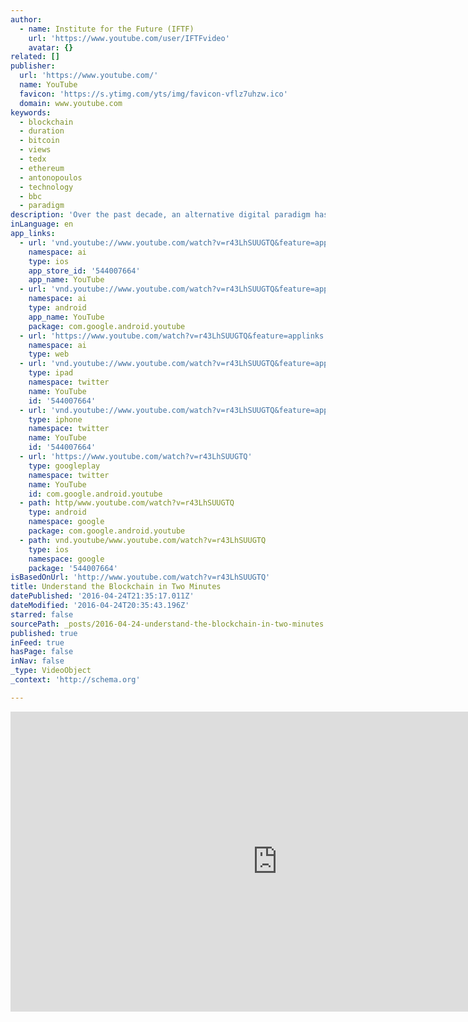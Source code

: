 ```yaml
---
author:
  - name: Institute for the Future (IFTF)
    url: 'https://www.youtube.com/user/IFTFvideo'
    avatar: {}
related: []
publisher:
  url: 'https://www.youtube.com/'
  name: YouTube
  favicon: 'https://s.ytimg.com/yts/img/favicon-vflz7uhzw.ico'
  domain: www.youtube.com
keywords:
  - blockchain
  - duration
  - bitcoin
  - views
  - tedx
  - ethereum
  - antonopoulos
  - technology
  - bbc
  - paradigm
description: 'Over the past decade, an alternative digital paradigm has slowly been taking shape at the edges of the internet. This new paradigm is the blockchain. After incubating through millions of Bitcoin transactions and a host of developer projects, it is now on the tips of tongues of CEOs and CTOs, startup entrepreneurs, and even governance activists.'
inLanguage: en
app_links:
  - url: 'vnd.youtube://www.youtube.com/watch?v=r43LhSUUGTQ&feature=applinks'
    namespace: ai
    type: ios
    app_store_id: '544007664'
    app_name: YouTube
  - url: 'vnd.youtube://www.youtube.com/watch?v=r43LhSUUGTQ&feature=applinks'
    namespace: ai
    type: android
    app_name: YouTube
    package: com.google.android.youtube
  - url: 'https://www.youtube.com/watch?v=r43LhSUUGTQ&feature=applinks'
    namespace: ai
    type: web
  - url: 'vnd.youtube://www.youtube.com/watch?v=r43LhSUUGTQ&feature=applinks'
    type: ipad
    namespace: twitter
    name: YouTube
    id: '544007664'
  - url: 'vnd.youtube://www.youtube.com/watch?v=r43LhSUUGTQ&feature=applinks'
    type: iphone
    namespace: twitter
    name: YouTube
    id: '544007664'
  - url: 'https://www.youtube.com/watch?v=r43LhSUUGTQ'
    type: googleplay
    namespace: twitter
    name: YouTube
    id: com.google.android.youtube
  - path: http/www.youtube.com/watch?v=r43LhSUUGTQ
    type: android
    namespace: google
    package: com.google.android.youtube
  - path: vnd.youtube/www.youtube.com/watch?v=r43LhSUUGTQ
    type: ios
    namespace: google
    package: '544007664'
isBasedOnUrl: 'http://www.youtube.com/watch?v=r43LhSUUGTQ'
title: Understand the Blockchain in Two Minutes
datePublished: '2016-04-24T21:35:17.011Z'
dateModified: '2016-04-24T20:35:43.196Z'
starred: false
sourcePath: _posts/2016-04-24-understand-the-blockchain-in-two-minutes.md
published: true
inFeed: true
hasPage: false
inNav: false
_type: VideoObject
_context: 'http://schema.org'

---
```

<iframe src="http://cdn.embedly.com/widgets/media.html?src=https%3A%2F%2Fwww.youtube.com%2Fembed%2Fr43LhSUUGTQ%3Ffeature%3Doembed&amp;url=https%3A%2F%2Fwww.youtube.com%2Fwatch%3Fv%3Dr43LhSUUGTQ&amp;image=https%3A%2F%2Fi.ytimg.com%2Fvi%2Fr43LhSUUGTQ%2Fhqdefault.jpg&amp;key=b7d04c9b404c499eba89ee7072e1c4f7&amp;type=text%2Fhtml&amp;schema=youtube" width="854" height="480" scrolling="no" frameborder="0" allowfullscreen="" style=""></iframe>